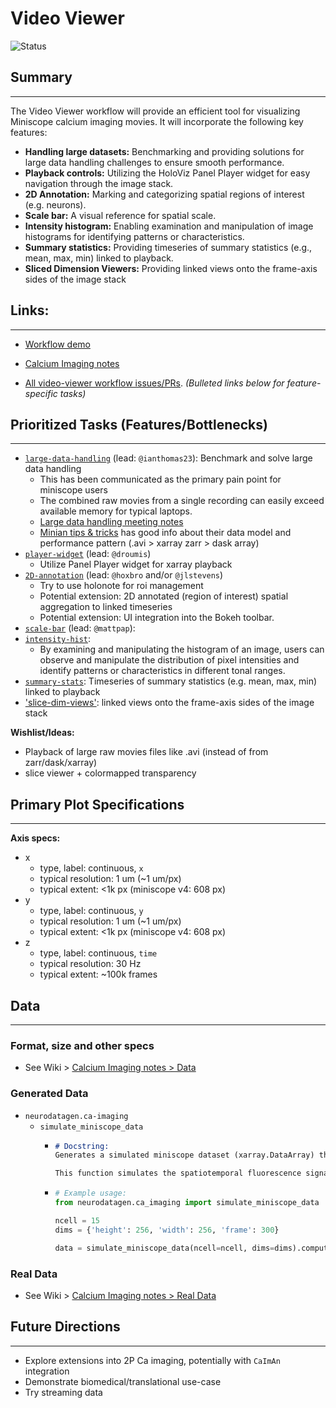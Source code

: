 # Video Viewer

![Status](https://img.shields.io/badge/status-in%20progress-orange)

## Summary
---
The Video Viewer workflow will provide an efficient tool for visualizing Miniscope calcium imaging movies. It will incorporate the following key features:

- **Handling large datasets:** Benchmarking and providing solutions for large data handling challenges to ensure smooth performance.
- **Playback controls:** Utilizing the HoloViz Panel Player widget for easy navigation through the image stack.
- **2D Annotation:** Marking and categorizing spatial regions of interest (e.g. neurons).
- **Scale bar:** A visual reference for spatial scale.
- **Intensity histogram:** Enabling examination and manipulation of image histograms for identifying patterns or characteristics.
- **Summary statistics:** Providing timeseries of summary statistics (e.g., mean, max,
  min) linked to playback.
- **Sliced Dimension Viewers:** Providing linked views onto the frame-axis sides of the image stack

## Links:
---
- [Workflow demo](./workflow_video-viewer.ipynb)

- [Calcium Imaging notes](https://github.com/holoviz-topics/neuro/wiki/Calcium-Imaging-notes)

- [All video-viewer workflow issues/PRs](https://github.com/orgs/holoviz-topics/projects/1/views/1?filterQuery=neuro-labels%3A%22*video-viewer*%22). *(Bulleted links below for feature-specific tasks)*

## Prioritized Tasks (Features/Bottlenecks)
---
- [`large-data-handling`](https://github.com/orgs/holoviz-topics/projects/1/views/1?filterQuery=neuro-labels%3A%22*large-data-handling*%22) (lead: `@ianthomas23`): Benchmark and solve large data handling
  - This has been communicated as the primary pain point for miniscope users
  - The combined raw movies from a single recording can easily exceed available memory for typical laptops.
  - [Large data handling meeting notes](https://github.com/holoviz-topics/neuro/wiki/Meeting-Notes#230515-large-data-handling)
  - [Minian tips & tricks](https://minian.readthedocs.io/en/stable/tips/index.html) has
    good info about their data model and performance pattern (.avi > xarray zarr > dask array)
- [`player-widget`](https://github.com/orgs/holoviz-topics/projects/1/views/1?filterQuery=neuro-labels%3A%22*player-widget*%22) (lead: `@droumis`)
  - Utilize Panel Player widget for xarray playback
- [`2D-annotation`](https://github.com/orgs/holoviz-topics/projects/1/views/1?filterQuery=neuro-labels%3A%22*2d-annotation*%22) (lead: `@hoxbro` and/or `@jlstevens`)
  - Try to use holonote for roi management
  - Potential extension: 2D annotated (region of interest) spatial aggregation to linked timeseries
  - Potential extension: UI integration into the Bokeh toolbar.
- [`scale-bar`](https://github.com/orgs/holoviz-topics/projects/1/views/1?filterQuery=neuro-labels%3A%22*scale-bar*%22) (lead: `@mattpap`):
- [`intensity-hist`](https://github.com/orgs/holoviz-topics/projects/1/views/1?filterQuery=neuro-labels%3A%22*intensity-hist*%22):
  - By examining and manipulating the histogram of an image, users can observe and manipulate the distribution of pixel intensities and identify patterns or characteristics in different tonal ranges.
- [`summary-stats`](https://github.com/orgs/holoviz-topics/projects/1/views/1?filterQuery=neuro-labels%3A%22*summary-stats*%22):
  Timeseries of summary statistics (e.g. mean, max, min) linked to playback
- ['slice-dim-views'](https://github.com/orgs/holoviz-topics/projects/1/views/1?filterQuery=neuro-labels%3A%22*slice-dim-views*%22): linked views onto the frame-axis sides of the image stack

**Wishlist/Ideas:**
- Playback of large raw movies files like .avi (instead of from zarr/dask/xarray)
- slice viewer + colormapped transparency

## Primary Plot Specifications
---

**Axis specs:**

- x
  - type, label: continuous, `x`
  - typical resolution: 1 um (~1 um/px)
  - typical extent: <1k px (miniscope v4: 608 px)
- y
  - type, label: continuous, `y` 
  - typical resolution: 1 um (~1 um/px)
  - typical extent: <1k px (miniscope v4: 608 px)
- z
  - type, label: continuous, `time`
  - typical resolution: 30 Hz
  - typical extent: ~100k frames

## Data
---

### Format, size and other specs

- See Wiki > [Calcium Imaging notes > Data](https://github.com/holoviz-topics/neuro/wiki/Calcium-Imaging-notes#data)

### Generated Data
- `neurodatagen.ca-imaging`
  - `simulate_miniscope_data`
    - ```markdown
      # Docstring:
      Generates a simulated miniscope dataset (xarray.DataArray) that mimics the key properties of real miniscope data.

      This function simulates the spatiotemporal fluorescence signals of neurons and background components by generating and then combining spatial footprints (Gaussian) and temporal traces (exponential) using user-defined parameters. It then adds spatial shifts to simulate motion artifacts, injects Gaussian noise, applies a linear transformation to adjust the signal and noise levels, and clips pixel values to an 8-bit range.
      ```
    -   ```python
        # Example usage:
        from neurodatagen.ca_imaging import simulate_miniscope_data

        ncell = 15
        dims = {'height': 256, 'width': 256, 'frame': 300}

        data = simulate_miniscope_data(ncell=ncell, dims=dims).compute()
        ```

### Real Data
- See Wiki > [Calcium Imaging notes > Real Data](https://github.com/holoviz-topics/neuro/wiki/Calcium-Imaging-notes#listssources-of-real-data)

## Future Directions
---
- Explore extensions into 2P Ca imaging, potentially with `CaImAn` integration
- Demonstrate biomedical/translational use-case
- Try streaming data